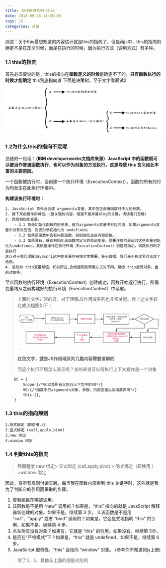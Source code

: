 ```yaml
---
title: JS作用域系列—this
date: 2018-09-28 11:55:09
tags: JS
categories: 总结
---
```

综述：关于this最想知道的内容估计就是this的指向了，但是再js中，this的指向的确定不是在定义时候，而是在执行的时候，因为执行方式（调用方式）有多种。
<!-- more -->

### 1.1 this的指向

首先必须要说的是，this的指向在**函数定义的时候**是确定不了的，**只有函数执行的时候才能确定** this到底指向谁
下面是决策树，至于文字看面试2
![此处输入图片的描述][1]

### 1.2为什么this的指向不定呢
 
总结的一段话：**（IBM developerworks文档库来源）JavaScript 中的函数既可以被当作普通函数执行，也可以作为对象的方法执行，这是导致 this 含义如此丰富的主要原因。**

一个函数被执行时，会创建一个执行环境（ExecutionContext），函数的所有的行为均发生在此执行环境中。

**构建该执行环境时：**

    1. JavaScript 首先会创建 arguments变量，其中包含调用函数时传入的参数。
    2. 接下来创建作用域链。（很关键的内容，但是不是本篇blog的关键，请读者们忽略）
    3. 然后初始化变量，
        - 3.1 首先初始化函数的形参表，值为arguments变量中对应的值，如果arguments变量中没有对应值，则该形参初始化为 undefined。
        - 3.2 如果该函数中含有内部函数，则初始化这些内部函数。
        - 3.3 如果没有，继续初始化该函数内定义的局部变量，需要注意的是此时这些变量初始化为undefined，其赋值操作在执行环境（ExecutionContext）创建成功后，函数执行时才会执行
    这点对于我们理解JavaScript中的变量作用域非常重要，鉴于篇幅，我们先不在这里讨论这个话题。
    4. 最后为 this变量赋值，如前所述,会根据函数调用方式的不同，赋给 this全局对象，当前对象等。


至此函数的执行环境（ExecutionContext）创建成功，函数开始逐行执行，所需变量均从之前构建好的执行环境（ExecutionContext）中读取。
 
> 上面的文字非常的好，对于理解JS作用域系列也非常关键。将上述文字转化成流程图如下：
>
> ![执行上下文创建流程][2]
> 
> **红色文字，就是JS作用域系列几篇内容需要讲解的**


> 而这个执行环境怎么表示呢？总的来说可以将执行上下文看作是一个对象

```javascirpt
    EC = {
        Scope:{/*VO以及所有父执行上下文中的VO*/}
        VO:{/*函数中的arguments对象、参数、内部变量以及函数声明*/}
        this:{},
    }
```

### 1.3 this的指向规则
    1.隐式绑定（即使用.）》
    2.显式绑定 (call,apply,bind)
    3.new 绑定
    4.window 绑定

### 1.4 判断this的指向

> 强弱程度 new 绑定> 显式绑定 (call,apply,bind) > 隐式绑定（即使用.）>window 绑定

因此，将所有规则付诸实践，每当我在函数内部看到 this 关键字时，这些就是我为了判断它的引用而采取的步骤。
1. 查看函数在哪被调用。
2. 该函数是不是用 “new” 调用的？如果是，“this” 指向的就是 JavaScript 解释器新创建的对象。如果不是，继续第 3 步。
3.该函数是不是用 “call”、“apply” 或者 “bind” 调用的？如果是，它会显式地指明 “this” 的引用。如果不是，继续第 4 步。
4. 点左侧有没有对象？如果有，它就是 “this” 的引用。如果没有，继续第 5步。
5. 是否在“严格模式”下？如果是，“this” 就是 undefined，如果不是，继续第 6 步。
6. JavaScript 很奇怪，“this” 会指向 “window” 对象。
(参考你不知道的js上册)
> 除了3，5，其他与上面的图是对应的
 
  [1]: https://raw.githubusercontent.com/XYooo/image/master/this1.png
  [2]: https://raw.githubusercontent.com/XYooo/image/master/this2.png
  [3]: https://raw.githubusercontent.com/XYooo/image/master/this3.png
  [4]: https://raw.githubusercontent.com/XYooo/image/master/this4.png
  [5]: https://raw.githubusercontent.com/XYooo/image/master/this5.png